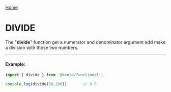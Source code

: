 [Home](./../../README.md)

# DIVIDE

The "**divide**" function get a numerator and denominator argument add make a division with those two numbers.

--------------
#### Example:
``` typescript
import { divide } from '@kenla/functional';

console.log(divide(50,100))       // 0.5
```
